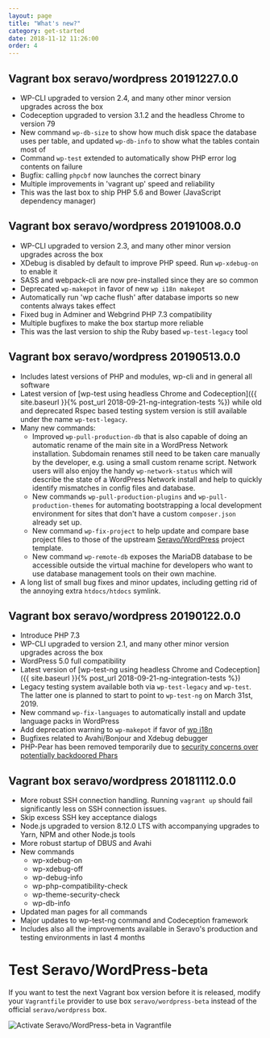 ```yaml
---
layout: page
title: "What's new?"
category: get-started
date: 2018-11-12 11:26:00
order: 4
---
```


## Vagrant box seravo/wordpress 20191227.0.0

* WP-CLI upgraded to version 2.4, and many other minor version upgrades across the box
* Codeception upgraded to version 3.1.2 and the headless Chrome to version 79
* New command `wp-db-size` to show how much disk space the database uses per table, and updated `wp-db-info` to show what the tables contain most of
* Command `wp-test` extended to automatically show PHP error log contents on failure
* Bugfix: calling `phpcbf` now launches the correct binary
* Multiple improvements in 'vagrant up' speed and reliability
* This was the last box to ship PHP 5.6 and Bower (JavaScript dependency manager)

## Vagrant box seravo/wordpress 20191008.0.0

* WP-CLI upgraded to version 2.3, and many other minor version upgrades across the box
* XDebug is disabled by default to improve PHP speed. Run `wp-xdebug-on` to enable it
* SASS and webpack-cli are now pre-installed since they are so common
* Deprecated `wp-makepot` in favor of new `wp i18n makepot`
* Automatically run 'wp cache flush' after database imports so new contents always takes effect
* Fixed bug in Adminer and Webgrind PHP 7.3 compatibility
* Multiple bugfixes to make the box startup more reliable
* This was the last version to ship the Ruby based `wp-test-legacy` tool


## Vagrant box seravo/wordpress 20190513.0.0

* Includes latest versions of PHP and modules, wp-cli and in general all software
* Latest version of [wp-test using headless Chrome and Codeception]({{ site.baseurl }}{% post_url 2018-09-21-ng-integration-tests %}) while old and deprecated Rspec based testing system version is still available under the name `wp-test-legacy`.
* Many new commands:
  * Improved `wp-pull-production-db` that is also capable of doing an automatic rename of the main site in a WordPress Network installation. Subdomain renames still need to be taken care manually by the developer, e.g. using a small custom rename script. Network users will also enjoy the handy `wp-network-status` which will describe the state of a WordPress Network install and help to quickly identify mismatches in config files and database.
  * New commands `wp-pull-production-plugins` and `wp-pull-production-themes` for automating bootstrapping a local development environment for sites that don't have a custom `composer.json` already set up.
  * New command `wp-fix-project` to help update and compare base project files to those of the upstream [Seravo/WordPress](https://github.com/Seravo/wordpress) project template.
  * New command `wp-remote-db` exposes the MariaDB database to be accessible outside the virtual machine for developers who want to use database management tools on their own machine.
* A long list of small bug fixes and minor updates, including getting rid of the annoying extra `htdocs/htdocs` symlink.

## Vagrant box seravo/wordpress 20190122.0.0

* Introduce PHP 7.3
* WP-CLI upgraded to version 2.1, and many other minor version upgrades across the box
* WordPress 5.0 full compatibility
* Latest version of [wp-test-ng using headless Chrome and Codeception]({{ site.baseurl }}{% post_url 2018-09-21-ng-integration-tests %})
* Legacy testing system available both via `wp-test-legacy` and `wp-test`. The latter one is planned to start to point to `wp-test-ng` on March 31st, 2019.
* New command `wp-fix-languages` to automatically install and update language packs in WordPress
* Add deprecation warning to `wp-makepot` if favor of [wp i18n](https://developer.wordpress.org/cli/commands/i18n/)
* Bugfixes related to Avahi/Bonjour and Xdebug debugger
* PHP-Pear has been removed temporarily due to [security concerns over potentially backdoored Phars](https://twitter.com/pear/status/1086634389465956352)

## Vagrant box seravo/wordpress 20181112.0.0

* More robust SSH connection handling. Running `vagrant up` should fail significantly less on SSH connection issues.
* Skip excess SSH key acceptance dialogs
* Node.js upgraded to version 8.12.0 LTS with accompanying upgrades to Yarn, NPM and other Node.js tools
* More robust startup of DBUS and Avahi
* New commands
    * wp-xdebug-on
    * wp-xdebug-off
    * wp-debug-info
    * wp-php-compatibility-check
    * wp-theme-security-check
    * wp-db-info
* Updated man pages for all commands
* Major updates to wp-test-ng command and Codeception framework
* Includes also all the improvements available in Seravo's production and testing environments in last 4 months

# Test Seravo/WordPress-beta

If you want to test the next Vagrant box version before it is released, modify your `Vagrantfile` provider to use box `seravo/wordpress-beta` instead of the official `seravo/wordpress` box.

![Activate Seravo/WordPress-beta in Vagrantfile]({{site.baseurl}}/images/seravo-wordpress-beta.png)
